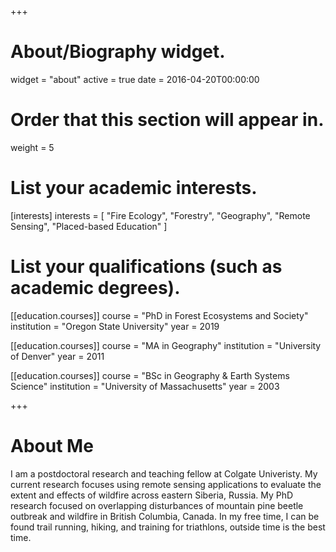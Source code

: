 +++
# About/Biography widget.
widget = "about"
active = true
date = 2016-04-20T00:00:00

# Order that this section will appear in.
weight = 5

# List your academic interests.
[interests]
  interests = [
    "Fire Ecology",
    "Forestry",
    "Geography",
    "Remote Sensing",
    "Placed-based Education"
  ]


# List your qualifications (such as academic degrees).
[[education.courses]]
  course = "PhD in Forest Ecosystems and Society"
  institution = "Oregon State University"
  year = 2019

[[education.courses]]
  course = "MA in Geography"
  institution = "University of Denver"
  year = 2011

[[education.courses]]
  course = "BSc in Geography & Earth Systems Science"
  institution = "University of Massachusetts"
  year = 2003
 
+++

# About Me

I am a postdoctoral research and teaching fellow at Colgate Univeristy. My current research focuses using remote sensing applications to evaluate the extent and effects of wildfire across eastern Siberia, Russia. My PhD research focused on overlapping disturbances of mountain pine beetle outbreak and wildfire in British Columbia, Canada. In my free time, I can be found trail running, hiking, and training for triathlons, outside time is the best time.

